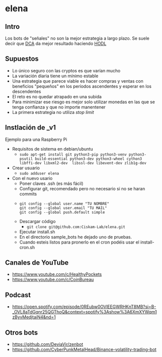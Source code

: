 # elena


## Intro

Los bots de "señales" no son la mejor estrategia a largo plazo. Se suele decir que [DCA](https://en.wikipedia.org/wiki/Dollar_cost_averaging)
da mejor resultado haciendo [HODL](https://en.wikipedia.org/wiki/Bitcoin#Term_%22HODL%22)

## Supuestos
- Lo único seguro con las cryptos es que varían mucho
- La variación diaria tiene un mínimo estable
- Una estrategia que parece viable es hacer compras y ventas con beneficios "pequeños" en los períodos ascendentes y esperar en los descendentes
- El reto es no quedar atrapado en una subida
- Para minimizar ese riesgo es mejor solo utilizar monedas en las que se tenga confianza y que no importe manentener
- La primera estrategia no utiliza _stop limit_


## Instlación de _v1

Ejemplo para una Raspberry Pi

- Requisitos de sistema en debian/ubuntu
  - ```` sudo apt-get install git python3-pip python3-venv python3-psutil build-essential python3-dev python3-wheel cython3 libffi-dev libxml2-dev  libssl-dev libevent-dev zlib1g-dev ````
- Crear usuario 
  - ```` sudo adduser elena ````
- Con el nuevo usario
  - Poner claves .ssh (es más fácil)
  - Configurar git, recomendado pero no necesario si no se haran commits
  - ````
    git config --global user.name "TU NOMBRE"
    git config --global user.email "TU MAIL"
    git config --global push.default simple
    ````
  - Descargar código 
    - ```` git clone git@github.com:Ciskam-Lab/elena.git ````
  - Ejecutar install.sh
  - En el directorio sample_bots he dejado uno de pruebas.
  - Cuando esteis listos para pronerlo en el cron podéis usar el install-cron.sh
  

## Canales de YouTube
- https://www.youtube.com/c/HealthyPockets
- https://www.youtube.com/c/CoinBureau

## Podcast
- https://open.spotify.com/episode/0REubw0OVlEEGWRHKnT8MB?si=B-_OVL8aTdGqnr25QGThoQ&context=spotify%3Ashow%3A6XmXYWqm1zByvMedjtaiN4&nd=1


## Otros bots
- https://github.com/DeviaVir/zenbot
- https://github.com/CyberPunkMetalHead/Binance-volatility-trading-bot


